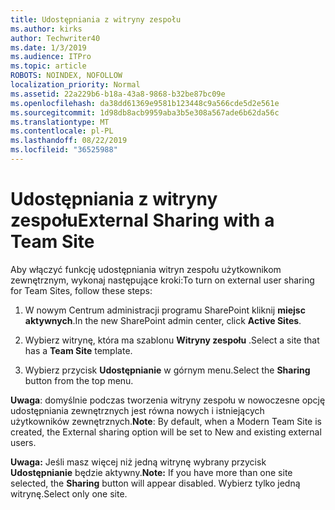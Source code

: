 ```yaml
---
title: Udostępniania z witryny zespołu
ms.author: kirks
author: Techwriter40
ms.date: 1/3/2019
ms.audience: ITPro
ms.topic: article
ROBOTS: NOINDEX, NOFOLLOW
localization_priority: Normal
ms.assetid: 22a229b6-b18a-43a8-9868-b32be87bc09e
ms.openlocfilehash: da38dd61369e9581b123448c9a566cde5d2e561e
ms.sourcegitcommit: 1d98db8acb9959aba3b5e308a567ade6b62da56c
ms.translationtype: MT
ms.contentlocale: pl-PL
ms.lasthandoff: 08/22/2019
ms.locfileid: "36525988"
---
```

# <a name="external-sharing-with-a-team-site"></a><span data-ttu-id="b1e88-102">Udostępniania z witryny zespołu</span><span class="sxs-lookup"><span data-stu-id="b1e88-102">External Sharing with a Team Site</span></span>

<span data-ttu-id="b1e88-103">Aby włączyć funkcję udostępniania witryn zespołu użytkownikom zewnętrznym, wykonaj następujące kroki:</span><span class="sxs-lookup"><span data-stu-id="b1e88-103">To turn on external user sharing for Team Sites, follow these steps:</span></span> 
  
1. <span data-ttu-id="b1e88-104">W nowym Centrum administracji programu SharePoint kliknij **miejsc aktywnych**.</span><span class="sxs-lookup"><span data-stu-id="b1e88-104">In the new SharePoint admin center, click **Active Sites**.</span></span>
  
2. <span data-ttu-id="b1e88-105">Wybierz witrynę, która ma szablonu **Witryny zespołu** .</span><span class="sxs-lookup"><span data-stu-id="b1e88-105">Select a site that has a **Team Site** template.</span></span> 
  
3. <span data-ttu-id="b1e88-106">Wybierz przycisk **Udostępnianie** w górnym menu.</span><span class="sxs-lookup"><span data-stu-id="b1e88-106">Select the **Sharing** button from the top menu.</span></span> 
  
 <span data-ttu-id="b1e88-107">**Uwaga**: domyślnie podczas tworzenia witryny zespołu w nowoczesne opcję udostępniania zewnętrznych jest równa nowych i istniejących użytkowników zewnętrznych.</span><span class="sxs-lookup"><span data-stu-id="b1e88-107">**Note**: By default, when a Modern Team Site is created, the External sharing option will be set to New and existing external users.</span></span> 
  
 <span data-ttu-id="b1e88-108">**Uwaga:** Jeśli masz więcej niż jedną witrynę wybrany przycisk **Udostępnianie** będzie aktywny.</span><span class="sxs-lookup"><span data-stu-id="b1e88-108">**Note:** If you have more than one site selected, the **Sharing** button will appear disabled.</span></span> <span data-ttu-id="b1e88-109">Wybierz tylko jedną witrynę.</span><span class="sxs-lookup"><span data-stu-id="b1e88-109">Select only one site.</span></span> 
  

